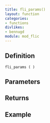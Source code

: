 ```yaml
---
title: fli_params()
layout: function
categories:
- functions
divlikes:
- bennugd
module: mod_flic
---
```


## Definition

    fli_params ( )

## Parameters

## Returns

## Example
